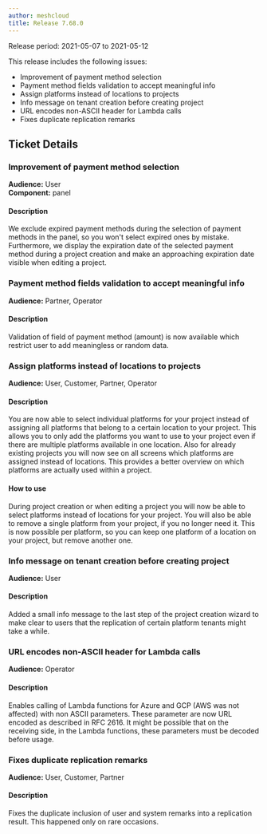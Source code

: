 ```yaml
---
author: meshcloud
title: Release 7.68.0
---
```


Release period: 2021-05-07 to 2021-05-12

This release includes the following issues:
* Improvement of payment method selection
* Payment method fields validation to accept meaningful info
* Assign platforms instead of locations to projects
* Info message on tenant creation before creating project
* URL encodes non-ASCII header for Lambda calls
* Fixes duplicate replication remarks
<!--truncate-->

## Ticket Details
### Improvement of payment method selection
**Audience:** User<br>**Component:** panel


#### Description
We exclude expired payment methods during the selection of payment methods in the panel, so you won't select expired ones by mistake. 
Furthermore, we display the expiration date of the selected payment method during a project creation and make an approaching expiration date visible when editing a project.

### Payment method fields validation to accept meaningful info
**Audience:** Partner, Operator<br>

#### Description
Validation of field of payment method (amount) is now available which restrict user to add
meaningless or random data.

### Assign platforms instead of locations to projects
**Audience:** User, Customer, Partner, Operator<br>

#### Description
You are now able to select individual platforms for your project instead of assigning all platforms that belong
to a certain location to your project. This allows you to only add the platforms you want to use to your project
even if there are multiple platforms available in one location.
Also for already existing projects you will now see on all screens which platforms are assigned instead of locations.
This provides a better overview on which platforms are actually used within a project.

#### How to use
During project creation or when editing a project you will now be able to select platforms instead of locations for
your project. You will also be able to remove a single platform from your project, if you no longer need it. This is now
possible per platform, so you can keep one platform of a location on your project, but remove another one.

### Info message on tenant creation before creating project
**Audience:** User<br>

#### Description
Added a small info message to the last step of the project creation wizard to make clear
to users that the replication of certain platform tenants might take a while.

### URL encodes non-ASCII header for Lambda calls
**Audience:** Operator<br>

#### Description
Enables calling of Lambda functions for Azure and GCP (AWS was not affected) with non
ASCII parameters. These parameter are now URL encoded as described in RFC 2616.
It might be possible that on the receiving side, in the Lambda functions,
these parameters must be decoded before usage.

### Fixes duplicate replication remarks
**Audience:** User, Customer, Partner<br>

#### Description
Fixes the duplicate inclusion of user and system remarks into a replication result. This happened only on rare occasions.

